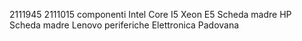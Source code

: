 2111945
2111015
componenti
Intel Core I5
Xeon E5
Scheda madre HP
Scheda madre Lenovo
periferiche
Elettronica Padovana
